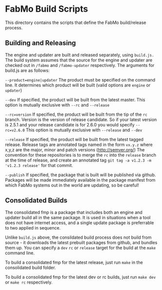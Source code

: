 # FabMo Build Scripts
This directory contains the scripts that define the FabMo build/release process.

## Building and Releasing
The engine and updater are built and released separately, using `build.js.` The build system assumes that the source for the engine and updater are checked out in `/fabmo` and `/fabmo-updater` respectively. The arguments for build.js are as follows:

`--product=engine|updater` The product must be specified on the command line.  It determines which product will be built (valid options are `engine` or `updater`)

`--dev` If specified, the product will be built from the latest master.  This option is mutually exclusive with `--rc` and `--release`

`--rc=version` If specified, the product will be built from the tip of the `rc` branch. Version is the version of release candidate.  So if your latest version is 2.5.1 and your release candidate is for 2.6.0 you would specify `--rc=v2.6.0`  This option is mutually exclusive with `--release` and `--dev`

`--release` If specified, the product will be built from the latest tagged release.  Release tags are annotated tags named in the form `vx.y.z` where x,y,z are the major, minor and patch versions (http://semver.org/)  The convention for these repositories is to merge the `rc` into the `release` branch at the time of release, and create an annotated tag `git tag -a v1.2.3 -m 'v1.2.3 release'` for that commit.

`--publish` If specified, the package that is built will be published via github.  Packages will be made immediately available in the package manifest from which FabMo systems out in the world are updating, so be careful!

## Consolidated Builds
The consolidated fmp is a package that includes both an engine and updater build all in the same package.  It is used in situations when a tool does not have internet access, and a single update package is preferrable to two applied in sequence.

Unlike `build.js` above, the consildated build process does not build from source - it downloads the latest prebuilt packages from github, and bundles them up.  You can specify a `dev` `rc` or `release` target for the build at the `make` command line.

To build a consolidated fmp for the latest release, just run `make` in the consolidated build folder.

To build a consolidated fmp for the latest dev or rc builds, just run `make dev` or `make rc` respectively.
 